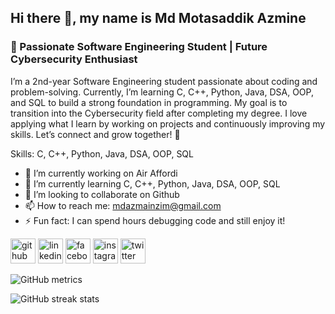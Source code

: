## Hi there 👋, my name is Md Motasaddik Azmine
### 🚀 Passionate Software Engineering Student | Future Cybersecurity Enthusiast
I’m a 2nd-year Software Engineering student passionate about coding and problem-solving. Currently, I’m learning C, C++, Python, Java, DSA, OOP, and SQL to build a strong foundation in programming. My goal is to transition into the Cybersecurity field after completing my degree. I love applying what I learn by working on projects and continuously improving my skills. Let’s connect and grow together! 🌱

Skills: C, C++, Python, Java, DSA, OOP, SQL

- 🔭 I’m currently working on Air Affordi 
- 🌱 I’m currently learning C, C++, Python, Java, DSA, OOP, SQL 
- 👯 I’m looking to collaborate on Github 
- 📫 How to reach me: mdazmainzim@gmail.com 
- ⚡ Fun fact: I can spend hours debugging code and still enjoy it!  


[<img src='https://cdn.jsdelivr.net/npm/simple-icons@3.0.1/icons/github.svg' alt='github' height='40'>](https://github.com/Azmine-Zim)  [<img src='https://cdn.jsdelivr.net/npm/simple-icons@3.0.1/icons/linkedin.svg' alt='linkedin' height='40'>](https://www.linkedin.com/in/md-motasaddik-azmine/)  [<img src='https://cdn.jsdelivr.net/npm/simple-icons@3.0.1/icons/facebook.svg' alt='facebook' height='40'>](https://www.facebook.com/md.zim.353)  [<img src='https://cdn.jsdelivr.net/npm/simple-icons@3.0.1/icons/instagram.svg' alt='instagram' height='40'>](https://www.instagram.com/azminezim/)  [<img src='https://cdn.jsdelivr.net/npm/simple-icons@3.0.1/icons/twitter.svg' alt='twitter' height='40'>](https://twitter.com/azmine_zim)  

![GitHub metrics](https://metrics.lecoq.io/Azmine-Zim)  

![GitHub streak stats](https://streak-stats.demolab.com/?user=Azmine-Zim)  

